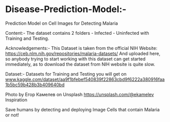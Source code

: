 # Disease-Prediction-Model:-
Prediction Model on Cell Images for Detecting Malaria

Content:-
The dataset contains 2 folders - Infected - Uninfected with Training and Testing.

Acknowledgements:-
This Dataset is taken from the official NIH Website: https://ceb.nlm.nih.gov/repositories/malaria-datasets/ And uploaded here, so anybody trying to start working with this dataset can get started immediately, as to download the dataset from NIH website is quite slow.

Dataset:-
Datasets for Training and Testing you will get on www.kaggle.com/dataset/aa9f1bfebef540839f22863cbd9f6222a380916faa1b5bc59b428b3b409640bd

Photo by Егор Камелев on Unsplash https://unsplash.com/@ekamelev
Inspiration

Save humans by detecting and deploying Image Cells that contain Malaria or not!
